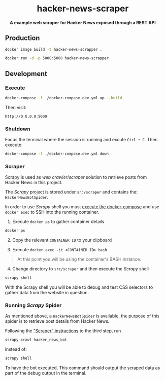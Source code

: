 <div>
  <h1 align="center">hacker-news-scraper</h1>
  <h4 align="center">
    A example web scraper for Hacker News exposed through a REST API
  </h4>
</div>

## Production

```bash
docker image build -t hacker-news-scrapper .
```

```bash
docker run -d -p 5000:5000 hacker-news-scrapper
```

## Development

### Execute

```bash
docker-compose -f ./docker-compose.dev.yml up --build
```

Then visit:

```
http://0.0.0.0:5000
```

### Shutdown

Focus the terminal where the session is running and excute `Ctrl + C`.
Then execute:

```bash
docker-compose -f ./docker-compose.dev.yml down
```

### Scraper

Scrapy is used as _web crawler_/_scraper_ solution to retrieve posts from
Hacker News in this project.

The _Scrapy_ project is stored under `src/scraper` and contains the:
`HackerNewsBotSpider`.

In order to use _Scrapy_ shell you must [execute the docker-compose](#execute)
and use `docker exec` to SSH into the running container.

1. Execute `docker ps` to gather container details

```bash
docker ps
```

2. Copy the relevant `CONTAINER ID` to your clipboard

3. Execute `docker exec -it <CONTAINER ID> bash`

> At this point you will be using the container's BASH instance.

4. Change directory to `src/scraper` and then execute the _Scrapy_ shell

```bash
scrapy shell
```

With the Scrapy shell you will be able to debug and test CSS selectors to
gather data from the website in question.

### Running _Scrapy_ Spider

As mentioned above, a `HackerNewsBotSpider` is available, the purpose of this
spider is to retrieve post details from Hacker News.

Following the ["Scraper" instructions](#scraper) to the third step, run

```bash
scrapy crawl hacker_news_bot
```

instead of:

```bash
scrapy shell
```

To have the bot executed. This command should output the scraped data as part of
the debug output in the terminal.
